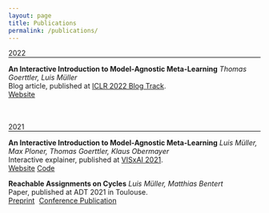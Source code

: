 ```yaml
---
layout: page
title: Publications
permalink: /publications/
---
```


<link rel="stylesheet" href="https://cdn.jsdelivr.net/gh/jpswalsh/academicons@1/css/academicons.min.css">

<p style="border-bottom: 1px solid black"> 2022</p>

**An Interactive Introduction to Model-Agnostic Meta-Learning**
*Thomas Goerttler, Luis Müller*    
Blog article, published at [ICLR 2022 Blog Track](https://iclr-blog-track.github.io/).   
[Website](https://iclr-blog-track.github.io/2022/03/25/representation-change-in-model-agnostic-meta-learning/)

<div style="height: 20px"></div>

<p style="border-bottom: 1px solid black"> 2021</p>

**An Interactive Introduction to Model-Agnostic Meta-Learning**
*Luis Müller, Max Ploner, Thomas Goerttler, Klaus Obermayer*    
Interactive explainer, published at [VISxAI 2021](https://visxai.io/2021.html).  
[Website](https://interactive-maml.github.io/) [Code](https://github.com/luis-mueller/maml-tf2)

**Reachable Assignments on Cycles**
*Luis Müller, Matthias Bentert*    
Paper, published at ADT 2021 in Toulouse.  
<i class="ai ai-arxiv ai-1x"></i> [Preprint](https://arxiv.org/abs/2005.02218)
<i style="margin-left: 5px" class="ai ai-springer ai-1x"></i> [Conference Publication](https://link.springer.com/chapter/10.1007/978-3-030-87756-9_18)


